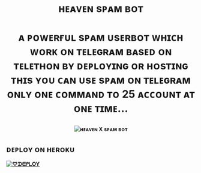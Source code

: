 <h1 align="center">

  <b> ʜᴇᴀᴠᴇɴ sᴘᴀᴍ ʙᴏᴛ </b>

</h1>

<h1 align="center">

  <b>ᴀ ᴘᴏᴡᴇʀғᴜʟ sᴘᴀᴍ ᴜsᴇʀʙᴏᴛ ᴡʜɪᴄʜ ᴡᴏʀᴋ ᴏɴ ᴛᴇʟᴇɢʀᴀᴍ ʙᴀsᴇᴅ ᴏɴ ᴛᴇʟᴇᴛʜᴏɴ ʙʏ ᴅᴇᴘʟᴏʏɪɴɢ ᴏʀ ʜᴏsᴛɪɴɢ  ᴛʜɪs ʏᴏᴜ ᴄᴀɴ ᴜsᴇ sᴘᴀᴍ ᴏɴ ᴛᴇʟᴇɢʀᴀᴍ  ᴏɴʟʏ ᴏɴᴇ ᴄᴏᴍᴍᴀɴᴅ ᴛᴏ 25 ᴀᴄᴄᴏᴜɴᴛ ᴀᴛ ᴏɴᴇ ᴛɪᴍᴇ...</h1>

<p align="center">

  <img src="https://te.legra.ph/file/4e6f53edd5e071131df6d.jpg" alt="ʜᴇᴀᴠᴇɴ X sᴘᴀᴍ ʙᴏᴛ">

</p>

##  ᴅᴇᴘʟᴏʏ ᴏɴ ʜᴇʀᴏᴋᴜ

[![♡︎ᗪᗴᑭᒪOY](https://www.herokucdn.com/deploy/button.svg)](https://heroku.com/deploy?template=https://github.com/Sumit9969/HEAVEN-SPAMBOT)

